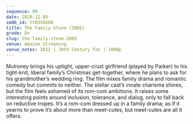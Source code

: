```yaml
---
sequence: 99
date: 2020-12-05
imdb_id: tt0356680
title: The Family Stone (2005)
grade: D+
slug: the-family-stone-2005
venue: Amazon Streaming
venue_notes: 2012 | 20th Century Fox | 1080p
---
```


Mulroney brings his uptight, upper-crust girlfriend (played by Parker) to his tight-knit, liberal family’s Christmas get-together, where he plans to ask for his grandmother’s wedding ring. The film mixes family drama and romantic comedy but commits to neither. The stellar cast’s innate charisma shines, but the film feels ashamed of its rom-com ambitions. It raises some interesting points around inclusion, tolerance, and dialog, only to fall back on reductive tropes. It’s a rom-com dressed up in a family drama; as if it yearns to prove it’s about more than meet-cutes, but meet-cutes are all it offers.
